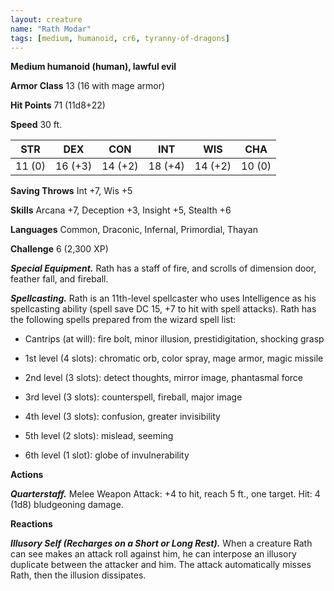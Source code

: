 ```yaml
---
layout: creature
name: "Rath Modar"
tags: [medium, humanoid, cr6, tyranny-of-dragons]
---
```


**Medium humanoid (human), lawful evil**

**Armor Class** 13 (16 with mage armor)

**Hit Points** 71 (11d8+22)

**Speed** 30 ft.

|   STR   |   DEX   |   CON   |   INT   |   WIS   |   CHA   |
|:-----:|:-----:|:-----:|:-----:|:-----:|:-----:|
| 11 (0) | 16 (+3) | 14 (+2) | 18 (+4) | 14 (+2) | 10 (0) |

**Saving Throws** Int +7, Wis +5

**Skills** Arcana +7, Deception +3, Insight +5, Stealth +6

**Languages** Common, Draconic, Infernal, Primordial, Thayan

**Challenge** 6 (2,300 XP)

***Special Equipment.*** Rath has a staff of fire, and scrolls of dimension door, feather fall, and fireball.

***Spellcasting.*** Rath is an 11th-level spellcaster who uses Intelligence as his spellcasting ability (spell save DC 15, +7 to hit with spell attacks). Rath has the following spells prepared from the wizard spell list: 

* Cantrips (at will): fire bolt, minor illusion, prestidigitation, shocking grasp

* 1st level (4 slots): chromatic orb, color spray, mage armor, magic missile

* 2nd level (3 slots): detect thoughts, mirror image, phantasmal force

* 3rd level (3 slots): counterspell, fireball, major image

* 4th level (3 slots): confusion, greater invisibility

* 5th level (2 slots): mislead, seeming

* 6th level (1 slot): globe of invulnerability

**Actions**

***Quarterstaff.*** Melee Weapon Attack: +4 to hit, reach 5 ft., one target. Hit: 4 (1d8) bludgeoning damage.

**Reactions**

***Illusory Self (Recharges on a Short or Long Rest).*** When a creature Rath can see makes an attack roll against him, he can interpose an illusory duplicate between the attacker and him. The attack automatically misses Rath, then the illusion dissipates.

